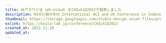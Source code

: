 ```yaml
---
title: あアラウド法（ah-aloud）をCHIuXiD2022で発表しました
description: M2の川島が8th International HCI and UX Conference in Indonesia（CHIuXiD2022）にて、「“Ah-aloud”：Method for Evaluating Cognitive Processes Occurring During Tasks from Vocal Information」という題で登壇発表しました。
thumbnail: https://storage.googleapis.com/studio-design-asset-files/projects/wQOVXEVxaD/s-1024x439_v-fs_webp_a1d54d23-5ab8-4594-9f93-f9332c55356e.webp
exlink: https://keita-lab.jp/conference/CHIuXiD2022
created_at: 2022.11.19
updated_at:
---
```

